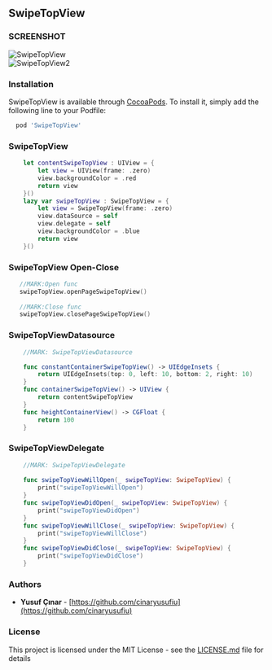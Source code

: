 ## SwipeTopView


### SCREENSHOT

![SwipeTopView](https://github.com/cinaryusufiu/SwipeTopView/blob/master/SwipeTopView/2pcxw6.gif)  
![SwipeTopView2](https://github.com/cinaryusufiu/SwipeTopView/blob/master/SwipeTopView/2pcz7r.gif)

### Installation

SwipeTopView is available through [CocoaPods](https://cocoapods.org/). To install it, simply add the following line to your Podfile:

 ```sh
   pod 'SwipeTopView'
 ```

### SwipeTopView

```swift
    let contentSwipeTopView : UIView = {
        let view = UIView(frame: .zero)
        view.backgroundColor = .red
        return view
    }()
    lazy var swipeTopView : SwipeTopView = {
        let view = SwipeTopView(frame: .zero)
        view.dataSource = self
        view.delegate = self
        view.backgroundColor = .blue
        return view
    }()
```

### SwipeTopView Open-Close

```swift
   //MARK:Open func
   swipeTopView.openPageSwipeTopView()
   
   //MARK:Close func
   swipeTopView.closePageSwipeTopView()
```
### SwipeTopViewDatasource

```swift
    //MARK: SwipeTopViewDatasource

    func constantContainerSwipeTopView() -> UIEdgeInsets {
        return UIEdgeInsets(top: 0, left: 10, bottom: 2, right: 10)
    }
    func containerSwipeTopView() -> UIView {
        return contentSwipeTopView
    }
    func heightContainerView() -> CGFloat {
        return 100
    }
```

### SwipeTopViewDelegate

```swift
    //MARK: SwipeTopViewDelegate
 
    func swipeTopViewWillOpen(_ swipeTopView: SwipeTopView) {
        print("swipeTopViewWillOpen")
    }
    func swipeTopViewDidOpen(_ swipeTopView: SwipeTopView) {
        print("swipeTopViewDidOpen")
    }
    func swipeTopViewWillClose(_ swipeTopView: SwipeTopView) {
        print("swipeTopViewWillClose")
    }
    func swipeTopViewDidClose(_ swipeTopView: SwipeTopView) {
        print("swipeTopViewDidClose")
    }
```
	 
### Authors

* **Yusuf Çınar** - [https://github.com/cinaryusufiu](https://github.com/cinaryusufiu)

### License

This project is licensed under the MIT License - see the [LICENSE.md](LICENSE.md) file for details


